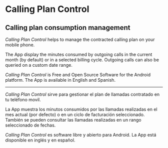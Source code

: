 # Calling Plan Control
## Calling plan consumption management

*Calling Plan Control* helps to manage the contracted calling plan on your mobile phone.

The App display the minutes consumed by outgoing calls in the current month (by default) or in a selected billing cycle. Outgoing calls can also be queried on a custom date range.

*Calling Plan Control* is Free and Open Source Software for the Android platform. The App is available in English and Spanish.

---

*Calling Plan Control* sirve para gestionar el plan de llamadas contratado en tu teléfono movil.

La App muestra los minutos consumidos por las llamadas realizadas en el mes actual (por defecto) o en un ciclo de facturación seleccionado. También se pueden consultar las llamadas realizadas en un rango seleccionado de fechas.

*Calling Plan Control* es software libre y abierto para Android. La App está disponible en inglés y en español.

